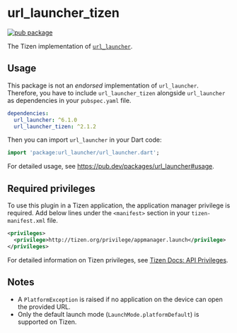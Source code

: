 # url_launcher_tizen

[![pub package](https://img.shields.io/pub/v/url_launcher_tizen.svg)](https://pub.dev/packages/url_launcher_tizen)

The Tizen implementation of [`url_launcher`](https://pub.dev/packages/url_launcher).

## Usage

This package is not an _endorsed_ implementation of `url_launcher`. Therefore, you have to include `url_launcher_tizen` alongside `url_launcher` as dependencies in your `pubspec.yaml` file.

```yaml
dependencies:
  url_launcher: ^6.1.0
  url_launcher_tizen: ^2.1.2
```

Then you can import `url_launcher` in your Dart code:

```dart
import 'package:url_launcher/url_launcher.dart';
```

For detailed usage, see https://pub.dev/packages/url_launcher#usage.

## Required privileges

To use this plugin in a Tizen application, the application manager privilege is required. Add below lines under the `<manifest>` section in your `tizen-manifest.xml` file.

```xml
<privileges>
  <privilege>http://tizen.org/privilege/appmanager.launch</privilege>
</privileges>
```

For detailed information on Tizen privileges, see [Tizen Docs: API Privileges](https://docs.tizen.org/application/dotnet/get-started/api-privileges).

## Notes

- A `PlatformException` is raised if no application on the device can open the provided URL.
- Only the default launch mode (`LaunchMode.platformDefault`) is supported on Tizen.
